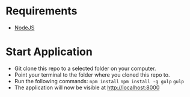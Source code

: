 # Requirements
* [NodeJS](https://nodejs.org/en/)

# Start Application
* Git clone this repo to a selected folder on your computer.
* Point your terminal to the folder where you cloned this repo to.
* Run the following commands:
      ```
      npm install
      ```
      ```
      npm install -g gulp
      ```
      ```
      gulp
      ```
* The application will now be visible at [http://localhost:8000](http://localhost:8000)

